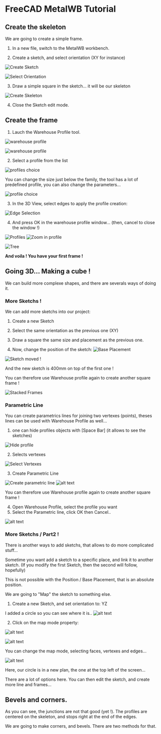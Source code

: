 

# FreeCAD MetalWB Tutorial


## Create the skeleton

We are going to create a simple frame.

1. In a new file, switch to the MetalWB workbench.

2. Create a sketch, and select orientation (XY for instance)

![Create Sketch](tutorial.imgs/00-create-sketch.png)

![Select Orientation](tutorial.imgs/01-select-orientation.png)


3. Draw a simple square in the sketch... it will be our skeleton

![Create Skeleton](tutorial.imgs/02-create-frame-skeleton.png)

4. Close the Sketch edit mode.

## Create the frame

1. Lauch the Warehouse Profile tool.

![warehouse profile](tutorial.imgs/10-warehouse-profiles.png)

![warehouse profile](tutorial.imgs/10-warehouse-profiles-modal.png)

2. Select a profile from the list

![profiles choice](tutorial.imgs/11-profiles-family.png)


You can change the size just below the family, the tool has a lot of predefined profile, you can also change the parameters...

![profile choice](tutorial.imgs/12-profile-square-20x2.png)


3. In the 3D View, select edges to apply the profile creation:

![Edge Selection](tutorial.imgs/13-edge-selection.png)

4. And press OK in the warehouse profile window... (then, cancel to close the window !)

![Profiles](tutorial.imgs/14-profiles-done.png)
![Zoom in profile](tutorial.imgs/14-zoom-on-profile.png)

![Tree](tutorial.imgs/14-profile-tree.png) 


**And voila ! You have your first frame !**


## Going 3D... Making a cube !

We can build more complexe shapes, and there are severals ways of doing it.

### More Sketchs !

We can add more sketchs into our project:

1. Create a new Sketch
2. Select the same orientation as the previous one (XY)
3. Draw a square the same size and placement as the previous one.


4. Now, change the position of the sketch:
![Base Placement](tutorial.imgs/20-sketch-base-placement.png)

![Sketch moved !](tutorial.imgs/20-sketch-base-placement-2.png)

And the new sketch is 400mm on top of the first one !

You can therefore use Warehouse profile again to create another square frame !

![Stacked Frames](tutorial.imgs/21-stacked-frames.png)

### Parametric Line

You can create parametrics lines for joining two vertexes (points), theses lines can be used with Warehouse Profile as well...

1. one can hide profiles objects with [Space Bar] (it allows to see the sketches)

![Hide profile](tutorial.imgs/22-hide-profiles.png)

2. Selects vertexes

![Select Vertexes](tutorial.imgs/23-select-vertexes.png)


3. Create Parametric Line

![Create parametric line](tutorial.imgs/24-create-parametric-line.png)
![alt text](tutorial.imgs/25-parametric-line.png)


You can therefore use Warehouse profile again to create another square frame !

4. Open Warehouse Profile, select the profile you want
5. Select the Parametric line, click OK then Cancel..

![alt text](tutorial.imgs/26-cube-done.png)



### More Sketchs / Part2 !

There is another ways to add sketchs, that allows to do more complicated stuff...

Sometime you want add a sketch to a specific place, and link it to another sketch. (If you modify the first Sketch, then the second will follow, hopefully)

This is not possible with the Position / Base Placement, that is an absolute position.

We are going to "Map" the sketch to something else.

1. Create a new Sketch, and set orientation to: YZ

I added a circle so you can see where it is..
![alt text](tutorial.imgs/30-mapmode-sketch.png)

2. Click on the map mode property:

![alt text](tutorial.imgs/31-mapmode.png)

![alt text](tutorial.imgs/32-mapmode-dialog.png)


You can change the map mode, selecting faces, vertexes and edges...

![alt text](tutorial.imgs/33-mapmode.png)

Here, our circle is in a new plan, the one at the top left of the screen...

There are a lot of options here. You can then edit the sketch, and create more line and frames...

## Bevels and corners.

As you can see, the junctions are not that good (yet !). The profiles are centered on the skeleton, and stops right at the end of the edges.

We are going to make corners, and bevels. There are two methods for that.
